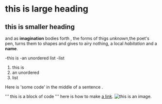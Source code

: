 #  this is large heading
## this is smaller heading

and as **imagination** bodies forth , the forms of thigs *unknown*,the poet's pen,
turns them to shapes and gives to airy nothing,
a local *habitation* and a **name**.

-this is
-an unordered list
-list

1. this is 
2. an unordered
3. list

Here is 'some code' in the middle of a sentence .

'''
this is
a block
of code
'''
here is how to make [a link](https://www.wikipedia.org/).
![this is an image.](https://github.com/yihui/xaringan/releases/download/v0.0.2/karl-moustache.jpg)


